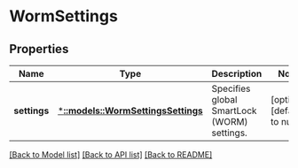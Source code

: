 # WormSettings

## Properties
Name | Type | Description | Notes
------------ | ------------- | ------------- | -------------
**settings** | [***::models::WormSettingsSettings**](WormSettingsSettings.md) | Specifies global SmartLock (WORM) settings. | [optional] [default to null]

[[Back to Model list]](../README.md#documentation-for-models) [[Back to API list]](../README.md#documentation-for-api-endpoints) [[Back to README]](../README.md)


